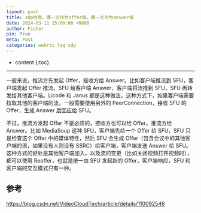 ```yaml
---
layout: post
title: sdp协商，哪一方作为offer端，哪一方作为answer端
date: 2024-03-11 15:00:00 +0800
author: Fisher
pin: True
meta: Post
categories: webrtc faq sdp
---
```



* content
{:toc}

---


一般来说，推流方先发起 Offer，接收方给 Answer。比如客户端推流到 SFU，客户端发起 Offer 推流，SFU 给客户端 Answer，客户端将流推到 SFU，SFU 再转发给其他客户端。Licode 和 Janus 都是这种做法，这种方式下，如果客户端需要拉取其他的客户端的流，一般需要使用另外的 PeerConnection，接收 SFU 的 Offer，生成 Answer 后回应给 SFU。

不过，推流方发起 Offer 不是必须的，接收方也可以给 Offer，推流方给 Answer。比如 MediaSoup 这种 SFU，客户端先给一个 Offer 给 SFU，SFU 只是检查这个 Offer 中的媒体特性，然后 SFU 会生成 Offer（包含会议中的其他客户端的流，如果没有人则没有 SSRC）给客户端，客户端发送 Answer 给 SFU。这种方式的好处是其他客户端加入，以及流的变更（比如关闭视频打开视频时），都可以使用 Reoffer，也就是统一由 SFU 发起新的 Offer，客户端响应，SFU 和客户端的交互模式只有一种。



## 参考

https://blog.csdn.net/VideoCloudTech/article/details/110092546

